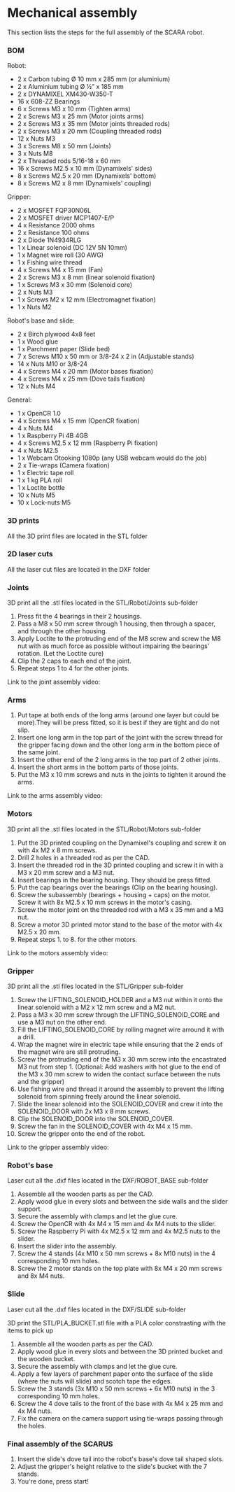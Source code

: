 # Mechanical assembly
This section lists the steps for the full assembly of the SCARA robot.

### BOM
Robot:
-   2 x Carbon tubing Ø 10 mm x 285 mm (or aluminium)
-   2 x Aluminium tubing Ø ½” x 185 mm
-   2 x DYNAMIXEL XM430-W350-T
-   16 x 608-ZZ Bearings
-   6 x Screws M3 x 10 mm (Tighten arms)
-   2 x Screws M3 x 25 mm (Motor joints arms)
-   2 x Screws M3 x 35 mm (Motor joints threaded rods)
-   2 x Screws M3 x 20 mm (Coupling threaded rods)
-   12 x Nuts M3
-   3 x Screws M8 x 50 mm (Joints)
-   3 x Nuts M8
-	2 x Threaded rods 5/16-18 x 60 mm
-	16 x Screws M2.5 x 10 mm (Dynamixels' sides)
-	8 x Screws M2.5 x 20 mm (Dynamixels' bottom)
-	8 x Screws M2 x 8 mm (Dynamixels' coupling)

Gripper:
-	2 x MOSFET FQP30N06L
-	2 x MOSFET driver MCP1407-E/P
-	4 x Resistance 2000 ohms
-	2 x Resistance 100 ohms
-	2 x Diode 1N4934RLG
-	1 x Linear solenoid (DC 12V 5N 10mm)
-	1 x Magnet wire roll (30 AWG)
-   1 x Fishing wire thread
-	4 x Screws M4 x 15 mm (Fan)
-	2 x Screws M3 x 8 mm (linear solenoid fixation)
-	1 x Screws M3 x 30 mm (Solenoid core)
-   2 x Nuts M3
-	1 x Screws M2 x 12 mm (Electromagnet fixation)
-	1 x Nuts M2

Robot's base and slide:
-	2 x Birch plywood 4x8 feet
-	1 x Wood glue
-	1 x Parchment paper (Slide bed)
-	7 x Screws M10 x 50 mm or 3/8-24 x 2 in (Adjustable stands)
-	14 x Nuts M10 or 3/8-24
-	4 x Screws M4 x 20 mm (Motor bases fixation)
-	4 x Screws M4 x 25 mm (Dove tails fixation)
-	12 x Nuts M4

General:
-	1 x OpenCR 1.0
-	4 x Screws M4 x 15 mm (OpenCR fixation)
-	4 x Nuts M4
-	1 x Raspberry Pi 4B 4GB
-	4 x Screws M2.5 x 12 mm (Raspberry Pi fixation)
-	4 x Nuts M2.5
-	1 x Webcam Otooking 1080p (any USB webcam would do the job)
-	2 x Tie-wraps (Camera fixation)
-	1 x Electric tape roll
-	1 x 1 kg PLA roll
-	1 x Loctite bottle
-	10 x Nuts M5
-	10 x Lock-nuts M5

### 3D prints
All the 3D print files are located in the STL folder

### 2D laser cuts
All the laser cut files are located in the DXF folder

### Joints
3D print all the .stl files located in the STL/Robot/Joints sub-folder
1.  Press fit the 4 bearings in their 2 housings.
2.  Pass a M8 x 50 mm screw through 1 housing, then through a spacer, and through the other housing.
3.  Apply Loctite to the protruding end of the M8 screw and screw the M8 nut with as much force as possible
    without impairing the bearings' rotation. (Let the Loctite cure)
4.  Clip the 2 caps to each end of the joint.
5.  Repeat steps 1 to 4 for the other joints.

Link to the joint assembly video:

### Arms
1.  Put tape at both ends of the long arms (around one layer but could be more).They will be press fitted, so it is best if they are tight and do not slip.
2.  Insert one long arm in the top part of the joint with the screw thread for the gripper facing down and the other long arm in the bottom piece of the same joint.
3.  Insert the other end of the 2 long arms in the top part of 2 other joints.
4.  Insert the short arms in the bottom parts of those joints.
5.  Put the M3 x 10 mm screws and nuts in the joints to tighten it around the arms.

Link to the arms assembly video:

### Motors
3D print all the .stl files located in the STL/Robot/Motors sub-folder
1.  Put the 3D printed coupling on the Dynamixel's coupling and screw it on with 4x M2 x 8 mm screws.
2.  Drill 2 holes in a threaded rod as per the CAD.
3.  Insert the threaded rod in the 3D printed coupling and screw it in with a M3 x 20 mm screw and a M3 nut.
4.  Insert bearings in the bearing housing. They should be press fitted.
5.  Put the cap bearings over the bearings (Clip on the bearing housing).
6.  Screw the subassembly (bearings + housing + caps) on the motor. Screw it with 8x M2.5 x 10 mm screws in the motor's casing.
7.  Screw the motor joint on the threaded rod with a M3 x 35 mm and a M3 nut.
8.  Screw a motor 3D printed motor stand to the base of the motor with 4x M2.5 x 20 mm.
9.  Repeat steps 1. to 8. for the other motors.

Link to the motors assembly video:

### Gripper
3D print all the .stl files located in the STL/Gripper sub-folder
1.  Screw the LIFTING_SOLENOID_HOLDER and a M3 nut within it onto the linear solenoid with a M2 x 12 mm screw and a M2 nut.
2.  Pass a M3 x 30 mm screw through the LIFTING_SOLENOID_CORE and use a M3 nut on the other end.
3.  Fill the LIFTING_SOLENOID_CORE by rolling magnet wire arround it with a drill.
4.  Wrap the magnet wire in electric tape while ensuring that the 2 ends of the magnet wire are still protruding.
5.  Screw the protruding end of the M3 x 30 mm screw into the encastrated M3 nut from step 1.
    (Optional: Add washers with hot glue to the end of the M3 x 30 mm screw to widen the contact surface between the nuts and the gripper)
6.  Use fishing wire and thread it around the assembly to prevent the lifting solenoid from spinning freely around the linear solenoid.
6.  Slide the linear solenoid into the SOLENOID_COVER and crew it into the SOLENOID_DOOR with 2x M3 x 8 mm screws.
7.  Clip the SOLENOID_DOOR into the SOLENOID_COVER.
8.  Screw the fan in the SOLENOID_COVER with 4x M4 x 15 mm.
9.  Screw the gripper onto the end of the robot.

Link to the gripper assembly video:

### Robot's base
Laser cut all the .dxf files located in the DXF/ROBOT_BASE sub-folder
1.  Assemble all the wooden parts as per the CAD.
2.  Apply wood glue in every slots and between the side walls and the slider support.
3.  Secure the assembly with clamps and let the glue cure.
4.  Screw the OpenCR with 4x M4 x 15 mm and 4x M4 nuts to the slider.
5.  Screw the Raspberry Pi with 4x M2.5 x 12 mm and 4x M2.5 nuts to the slider.
6.  Insert the slider into the assembly.
7.  Screw the 4 stands (4x M10 x 50 mm screws + 8x M10 nuts) in the 4 corresponding 10 mm holes.
8.  Screw the 2 motor stands on the top plate with 8x M4 x 20 mm screws and 8x M4 nuts.

### Slide
Laser cut all the .dxf files located in the DXF/SLIDE sub-folder

3D print the STL/PLA_BUCKET.stl file with a PLA color constrasting with the items to pick up
1.  Assemble all the wooden parts as per the CAD.
2.  Apply wood glue in every slots and between the 3D printed bucket and the wooden bucket.
3.  Secure the assembly with clamps and let the glue cure.
4.  Apply a few layers of parchment paper onto the surface of the slide (where the nuts will slide) and scotch tape the edges.
6.  Screw the 3 stands (3x M10 x 50 mm screws + 6x M10 nuts) in the 3 corresponding 10 mm holes.
7.  Screw the 4 dove tails to the front of the base with 4x M4 x 25 mm and 4x M4 nuts.
8.  Fix the camera on the camera support using tie-wraps passing through the holes.
 
### Final assembly of the SCARUS
1.  Insert the slide's dove tail into the robot's base's dove tail shaped slots.
2.  Adjust the gripper's height relative to the slide's bucket with the 7 stands.
3.  You're done, press start!